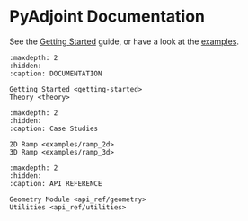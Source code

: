 # **PyAdjoint** Documentation

See the [Getting Started](getting-started) guide, or have a look
at the [examples](examples/ramp_2d.md).


```{toctree}
:maxdepth: 2
:hidden:
:caption: DOCUMENTATION

Getting Started <getting-started>
Theory <theory>
```


```{toctree}
:maxdepth: 2
:hidden:
:caption: Case Studies

2D Ramp <examples/ramp_2d>
3D Ramp <examples/ramp_3d>
```


```{toctree}
:maxdepth: 2
:hidden:
:caption: API REFERENCE

Geometry Module <api_ref/geometry>
Utilities <api_ref/utilities>
```
